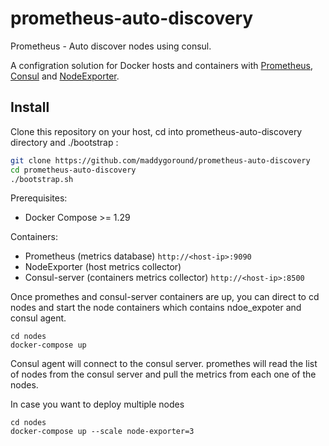 # prometheus-auto-discovery
Prometheus - Auto discover nodes using consul.

A configration solution for Docker hosts and containers with [Prometheus](https://prometheus.io/), [Consul](http://consul.io/) and 
[NodeExporter](https://github.com/prometheus/node_exporter).

## Install
Clone this repository on your host, cd into prometheus-auto-discovery directory and ./bootstrap :

```bash
git clone https://github.com/maddygoround/prometheus-auto-discovery
cd prometheus-auto-discovery
./bootstrap.sh
```

Prerequisites:
* Docker Compose >= 1.29

Containers:

* Prometheus (metrics database) `http://<host-ip>:9090`
* NodeExporter (host metrics collector)
* Consul-server (containers metrics collector) `http://<host-ip>:8500`

Once promethes and consul-server containers are up, you can direct to cd nodes and start the node containers which contains ndoe_expoter and consul agent.
```
cd nodes
docker-compose up 
```

Consul agent will connect to the consul server.
promethes will read the list of nodes from the consul server and pull the metrics from each one of the nodes.

In case you want to deploy multiple nodes

```
cd nodes
docker-compose up --scale node-exporter=3
```
